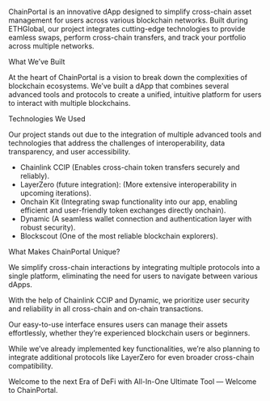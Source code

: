 ChainPortal is an innovative dApp designed to simplify cross-chain asset management for users across various blockchain networks. Built during ETHGlobal, our project integrates cutting-edge technologies to provide eamless swaps, perform cross-chain transfers, and track your portfolio across multiple networks.

What We’ve Built

At the heart of ChainPortal is a vision to break down the complexities of blockchain ecosystems. We’ve built a dApp that combines several advanced tools and protocols to create a unified, intuitive platform for users to interact with multiple blockchains.

Technologies We Used

Our project stands out due to the integration of multiple advanced tools and technologies that address the challenges of interoperability, data transparency, and user accessibility.

- Chainlink CCIP (Enables cross-chain token transfers securely and reliably).
- LayerZero (future integration): (More extensive interoperability in upcoming iterations).
- Onchain Kit (Integrating swap functionality into our app, enabling efficient and user-friendly token exchanges directly onchain).
- Dynamic (A seamless wallet connection and authentication layer with robust security).
- Blockscout (One of the most reliable blockchain explorers).

What Makes ChainPortal Unique?

We simplify cross-chain interactions by integrating multiple protocols into a single platform, eliminating the need for users to navigate between various dApps.

With the help of Chainlink CCIP and Dynamic, we prioritize user security and reliability in all cross-chain and on-chain transactions.

Our easy-to-use interface ensures users can manage their assets effortlessly, whether they’re experienced blockchain users or beginners.

While we’ve already implemented key functionalities, we’re also planning to integrate additional protocols like LayerZero for even broader cross-chain compatibility.

Welcome to the next Era of DeFi with All-In-One Ultimate Tool — Welcome to ChainPortal.
